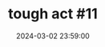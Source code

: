 ---
layout: event
title: "tough act #11"
lineup: 
    - "Anna Morgan"
    - "Exploited Body"
    - "Blood of Aza"
    - "The Tough Act Residents Association"
date:  2024-03-02 23:59:00
location: "the white hotel"
# image: 
#     - "/img/evee.webp"
link-style: "background-color: #9CD2FF"
background: "background-color: #BDE0FE"
colour: "#FF5091"
link: "https://ra.co/events/1833408"
---